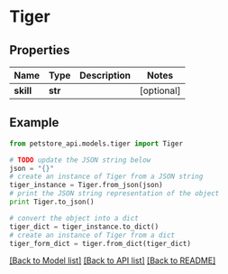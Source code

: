 # Tiger


## Properties

Name | Type | Description | Notes
------------ | ------------- | ------------- | -------------
**skill** | **str** |  | [optional] 

## Example

```python
from petstore_api.models.tiger import Tiger

# TODO update the JSON string below
json = "{}"
# create an instance of Tiger from a JSON string
tiger_instance = Tiger.from_json(json)
# print the JSON string representation of the object
print Tiger.to_json()

# convert the object into a dict
tiger_dict = tiger_instance.to_dict()
# create an instance of Tiger from a dict
tiger_form_dict = tiger.from_dict(tiger_dict)
```
[[Back to Model list]](../README.md#documentation-for-models) [[Back to API list]](../README.md#documentation-for-api-endpoints) [[Back to README]](../README.md)


